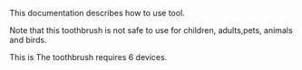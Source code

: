 This documentation describes how to use tool.


Note that this toothbrush is not safe to use for children,
adults,pets, animals and birds.

This is
The toothbrush requires 6 devices.

